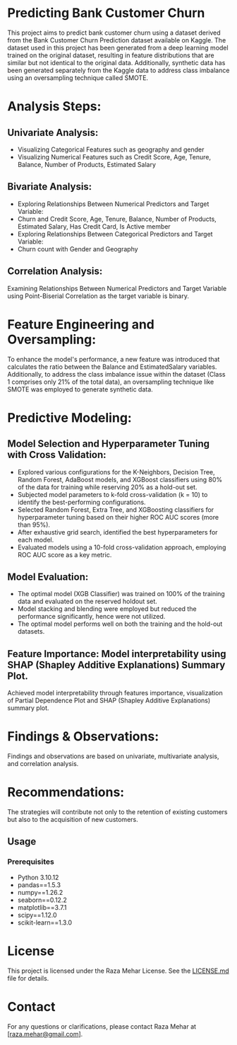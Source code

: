 # Predicting Bank Customer Churn
This project aims to predict bank customer churn using a dataset derived from the Bank Customer Churn Prediction dataset available on Kaggle. The dataset used in this project has been generated from a deep learning model trained on the original dataset, resulting in feature distributions that are similar but not identical to the original data. Additionally, synthetic data has been generated separately from the Kaggle data to address class imbalance using an oversampling technique called SMOTE.

# Analysis Steps:
## Univariate Analysis:
- Visualizing Categorical Features such as geography and gender
- Visualizing Numerical Features such as Credit Score, Age, Tenure, Balance, Number of Products, Estimated Salary

## Bivariate Analysis:
- Exploring Relationships Between Numerical Predictors and Target Variable:
- Churn and Credit Score, Age, Tenure, Balance, Number of Products, Estimated Salary, Has Credit Card, Is Active member
- Exploring Relationships Between Categorical Predictors and Target Variable:
- Churn count with Gender and Geography

## Correlation Analysis:
Examining Relationships Between Numerical Predictors and Target Variable using Point-Biserial Correlation as the target variable is binary.

# Feature Engineering and Oversampling:
To enhance the model's performance, a new feature was introduced that calculates the ratio between the Balance and EstimatedSalary variables. Additionally, to address the class imbalance issue within the dataset (Class 1 comprises only 21% of the total data), an oversampling technique like SMOTE was employed to generate synthetic data.

# Predictive Modeling:
## Model Selection and Hyperparameter Tuning with Cross Validation:
- Explored various configurations for the K-Neighbors, Decision Tree, Random Forest, AdaBoost models, and XGBoost classifiers using 80% of the data for training while reserving 20% as a hold-out set.
- Subjected model parameters to k-fold cross-validation (k = 10) to identify the best-performing configurations.
- Selected Random Forest, Extra Tree, and XGBoosting classifiers for hyperparameter tuning based on their higher ROC AUC scores (more than 95%).
- After exhaustive grid search, identified the best hyperparameters for each model.
- Evaluated models using a 10-fold cross-validation approach, employing ROC AUC score as a key metric.

## Model Evaluation:
- The optimal model (XGB Classifier) was trained on 100% of the training data and evaluated on the reserved holdout set.
- Model stacking and blending were employed but reduced the performance significantly, hence were not utilized.
- The optimal model performs well on both the training and the hold-out datasets.

## Feature Importance: Model interpretability using SHAP (Shapley Additive Explanations) Summary Plot.
Achieved model interpretability through features importance, visualization of Partial Dependence Plot and SHAP (Shapley Additive Explanations) summary plot.

# Findings & Observations:
Findings and observations are based on univariate, multivariate analysis, and correlation analysis.

# Recommendations:
The strategies will contribute not only to the retention of existing customers but also to the acquisition of new customers.

## Usage
### Prerequisites
- Python 3.10.12
- pandas==1.5.3
- numpy==1.26.2
- seaborn==0.12.2
- matplotlib==3.7.1
- scipy==1.12.0
- scikit-learn==1.3.0

# License
This project is licensed under the Raza Mehar License. See the [LICENSE.md](LICENSE.md) file for details.

# Contact
For any questions or clarifications, please contact Raza Mehar at [raza.mehar@gmail.com].
